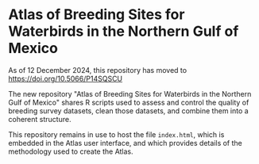 # Atlas of Breeding Sites for Waterbirds in the Northern Gulf of Mexico

As of 12 December 2024, this repository has moved to https://doi.org/10.5066/P14SQSCU

The new repository "Atlas of Breeding Sites for Waterbirds in the Northern Gulf of Mexico" shares R scripts  used to assess and control the quality of breeding survey datasets, clean those datasets, and combine them into a coherent structure.

This repository remains in use to host the file `index.html`, which is embedded in the Atlas user interface, and which provides details of the methodology used to create the Atlas.
